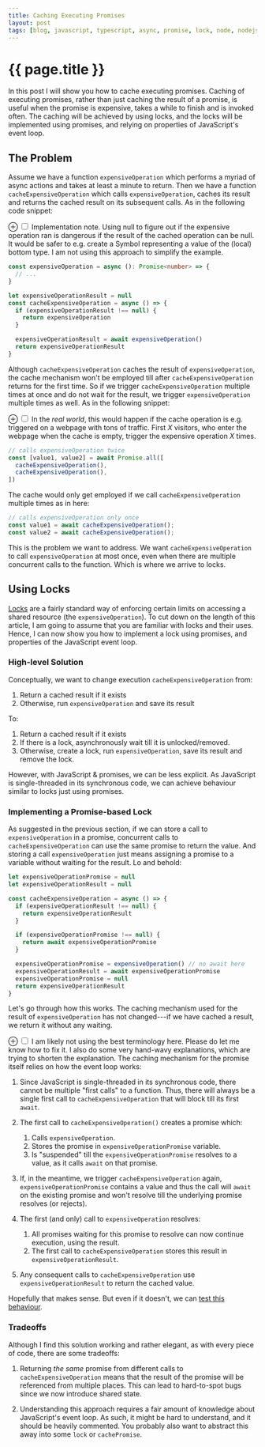 ```yaml
---
title: Caching Executing Promises
layout: post
tags: [blog, javascript, typescript, async, promise, lock, node, nodejs]
---
```


# {{ page.title }}

In this post I will show you how to cache executing promises.
Caching of executing promises, rather than just caching the result of a promise, is useful when the promise is expensive, takes a while to finish and is invoked often.
The caching will be achieved by using locks, and the locks will be implemented using promises, and relying on properties of JavaScript's event loop.

## The Problem
Assume we have a function `expensiveOperation` which performs a myriad of async actions and takes at least a minute to return.
Then we have a function `cacheExpensiveOperation` which calls `expensiveOperation`, caches its result and returns the cached result on its subsequent calls. As in the following code snippet:

<label for="mn-definition-improvements" class="margin-toggle">&#8853;</label>
<input type="checkbox" id="mn-definition-improvements" class="margin-toggle"/>
<span class="marginnote">
  Implementation note.
  Using null to figure out if the expensive operation ran is dangerous if the result of the cached operation can be null.
  It would be safer to e.g. create a Symbol representing a value of the (local) bottom type.
  I am not using this approach to simplify the example. 
</span>

```typescript
const expensiveOperation = async (): Promise<number> => {
  // ...
}

let expensiveOperationResult = null
const cacheExpensiveOperation = async () => {
  if (expensiveOperationResult !== null) {
    return expensiveOperation
  }

  expensiveOperationResult = await expensiveOperation() 
  return expensiveOperationResult
}
```

Although `cacheExpensiveOperation` caches the result of `expensiveOperation`, the cache mechanism won't be employed till after `cacheExpensiveOperation` returns for the first time.
So if we trigger `cacheExpensiveOperation` multiple times at once and do not wait for the result, we trigger `expensiveOperation` multiple times as well. As in the following snippet:

<label for="mn-definition-improvements" class="margin-toggle">&#8853;</label>
<input type="checkbox" id="mn-definition-improvements" class="margin-toggle"/>
<span class="marginnote">
  In the _real world_, this would happen if the cache operation is e.g. triggered on a webpage with tons of traffic.
  First _X_ visitors, who enter the webpage when the cache is empty, trigger the expensive operation _X_ times.
</span>

```typescript
// calls expensiveOperation twice
const [value1, value2] = await Promise.all([
  cacheExpensiveOperation(),
  cacheExpensiveOperation(),
])
```

The cache would only get employed if we call `cacheExpensiveOperation` multiple times as in here:
```typescript
// calls expensiveOperation only once
const value1 = await cacheExpensiveOperation();
const value2 = await cacheExpensiveOperation();
```

This is the problem we want to address.
We want `cacheExpensiveOperation` to call `expensiveOperation` at most once, even when there are multiple concurrent calls to the function. Which is where we arrive to locks.

## Using Locks

[Locks](https://en.wikipedia.org/wiki/Lock_(computer_science)) are a fairly standard way of enforcing certain limits on accessing a shared resource (the `expensiveOperation`).
To cut down on the length of this article, I am going to assume that you are familiar with locks and their uses.
Hence, I can now show you how to implement a lock using promises, and properties of the JavaScript event loop.

### High-level Solution
Conceptually, we want to change execution `cacheExpensiveOperation` from:
1. Return a cached result if it exists
1. Otherwise, run `expensiveOperation` and save its result
 
To:
1. Return a cached result if it exists
1. If there is a lock, asynchronously wait till it is unlocked/removed.
1. Otherwise, create a lock, run `expensiveOperation`, save its result and remove the lock.

However, with JavaScript & promises, we can be less explicit.
As JavaScript is single-threaded in its synchronous code, we can achieve behaviour similar to locks just using promises.

### Implementing a Promise-based Lock
As suggested in the previous section, if we can store a call to `expensiveOperation` in a promise, concurrent calls to `cacheExpensiveOperation` can use the same promise to return the value.
And storing a call `expensiveOperation` just means assigning a promise to a variable without waiting for the result.
Lo and behold:

```typescript
let expensiveOperationPromise = null
let expensiveOperationResult = null

const cacheExpensiveOperation = async () => {
  if (expensiveOperationResult !== null) {
    return expensiveOperationResult
  }

  if (expensiveOperationPromise !== null) {
    return await expensiveOperationPromise
  }

  expensiveOperationPromise = expensiveOperation() // no await here
  expensiveOperationResult = await expensiveOperationPromise
  expensiveOperationPromise = null
  return expensiveOperationResult 
}
```

Let's go through how this works.
The caching mechanism used for the result of `expensiveOperation` has not changed---if we have cached a result, we return it without any waiting.

<label for="mn-definition-improvements" class="margin-toggle">&#8853;</label>
<input type="checkbox" id="mn-definition-improvements" class="margin-toggle"/>
<span class="marginnote">
  I am likely not using the best terminology here.
  Please do let me know how to fix it.
  I also do some very hand-wavy explanations, which are trying to shorten the explanation.
</span>
The caching mechanism for the promise itself relies on how the event loop works:
1. Since JavaScript is single-threaded in its synchronous code, there cannot be multiple "first calls" to a function. Thus, there will always be a single first call to `cacheExpensiveOperation` that will block till its first `await`.

1. The first call to `cacheExpensiveOperation()` creates a promise which:
   1. Calls `expensiveOperation`.
   1. Stores the promise in `expensiveOperationPromise` variable.
   1. Is "suspended" till the `expensiveOperationPromise` resolves to a value, as it calls `await` on that promise.
   
1. If, in the meantime, we trigger `cacheExpensiveOperation` again, `expensiveOperationPromise` contains a value and thus the call will `await` on the existing promise and won't resolve till the underlying promise resolves (or rejects).

1. The first (and only) call to `expensiveOperation` resolves:
   1. All promises waiting for this promise to resolve can now continue execution, using the result.
   1. The first call to `cacheExpensiveOperation` stores this result in `expensiveOperationResult`.
   
1. Any consequent calls to `cacheExpensiveOperation` use `expensiveOperationResult` to return the cached value.

Hopefully that makes sense.
But even if it doesn't, we can [test this behaviour](https://gist.github.com/pavelkucera/453acf622dc3cad29455ef93ccf49c23).

### Tradeoffs
Although I find this solution working and rather elegant, as with every piece of code, there are some tradeoffs:

1. Returning _the same_ promise from different calls to `cacheExpensiveOperation` means that the result of the promise will be referenced from multiple places.
   This can lead to hard-to-spot bugs since we now introduce shared state.

1. Understanding this approach requires a fair amount of knowledge about JavaScript's event loop.
   As such, it might be hard to understand, and it should be heavily commented.
   You probably also want to abstract this away into some `lock` or `cachePromise`.
